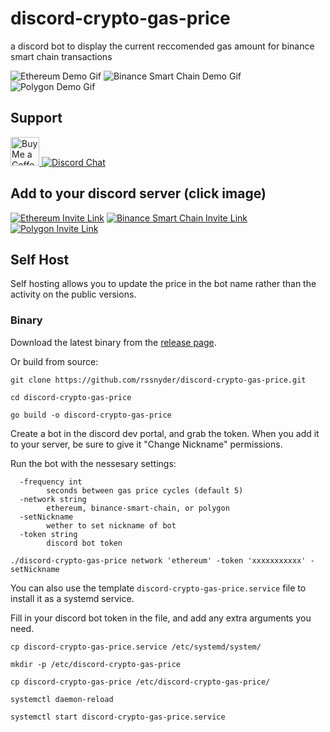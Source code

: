 # discord-crypto-gas-price
a discord bot to display the current reccomended gas amount for binance smart chain transactions

![Ethereum Demo Gif](https://s3.cloud.rileysnyder.org/public/assets/ethgas.gif)
![Binance Smart Chain Demo Gif](https://s3.cloud.rileysnyder.org/public/assets/bscgas.gif)
![Polygon Demo Gif](https://s3.cloud.rileysnyder.org/public/assets/maticgas.gif)

## Support
<a href='https://ko-fi.com/rileysnyder' target='_blank'><img height='35' style='border:0px;height:46px;' src='https://az743702.vo.msecnd.net/cdn/kofi3.png?v=0' border='0' alt='Buy Me a Coffee' />
[![Discord Chat](https://img.shields.io/discord/806606291798982678)](https://discord.gg/CQqnCYEtG7)

## Add to your discord server (click image)

[![Ethereum Invite Link](https://s3.cloud.rileysnyder.org/public/assets/ethgas.png)](https://discord.com/api/oauth2/authorize?client_id=833797002684661821&permissions=0&scope=bot)
[![Binance Smart Chain Invite Link](https://s3.cloud.rileysnyder.org/public/assets/bscgas.png)](https://discord.com/api/oauth2/authorize?client_id=856947934452645898&permissions=0&scope=bot)
[![Polygon Invite Link](https://s3.cloud.rileysnyder.org/public/assets/maticgas.png)](https://discord.com/api/oauth2/authorize?client_id=857023179210096674&permissions=0&scope=bot)

## Self Host

Self hosting allows you to update the price in the bot name rather than the activity on the public versions.

### Binary

Download the latest binary from the [release page](https://github.com/rssnyder/discord-crypto-gas-price/releases).

Or build from source:

```
git clone https://github.com/rssnyder/discord-crypto-gas-price.git

cd discord-crypto-gas-price

go build -o discord-crypto-gas-price
```

Create a bot in the discord dev portal, and grab the token. When you add it to your server, be sure to give it "Change Nickname" permissions.

Run the bot with the nessesary settings:

```
  -frequency int
        seconds between gas price cycles (default 5)
  -network string
        ethereum, binance-smart-chain, or polygon
  -setNickname
        wether to set nickname of bot
  -token string
        discord bot token
```

```
./discord-crypto-gas-price network 'ethereum' -token 'xxxxxxxxxxx' -setNickname
```

You can also use the template `discord-crypto-gas-price.service` file to install it as a systemd service.

Fill in your discord bot token in the file, and add any extra arguments you need.

```
cp discord-crypto-gas-price.service /etc/systemd/system/

mkdir -p /etc/discord-crypto-gas-price

cp discord-crypto-gas-price /etc/discord-crypto-gas-price/

systemctl daemon-reload 

systemctl start discord-crypto-gas-price.service 
```
